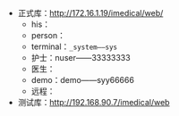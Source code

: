 * 正式库：http://172.16.1.19/imedical/web/
  * his：
  * person：
  * terminal：`_system——sys`
  * 护士：nuser——33333333
  * 医生：
  * demo：demo——syy66666
  * 远程：
* 测试库：http://192.168.90.7/imedical/web